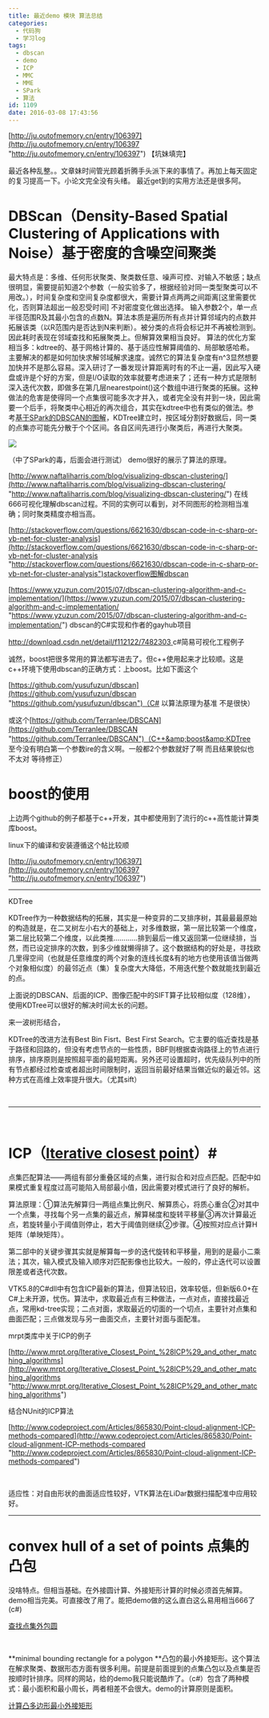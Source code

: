 ```yaml
---
title: 最近demo 模块 算法总结
categories:
  - 代码狗
  - 学习log
tags:
  - dbscan
  - demo
  - ICP
  - MMC
  - MME
  - SPark
  - 算法
id: 1109
date: 2016-03-08 17:43:56
---
```


[http://ju.outofmemory.cn/entry/106397](http://ju.outofmemory.cn/entry/106397 "http://ju.outofmemory.cn/entry/106397") 【坑妹填完】</p>

最近各种乱整。。文章妹时间管光顾着折腾手头派下来的事情了。再加上每天固定的复习提高一下。小论文完全没有头绪。
最近get到的实用方法还是很多阿。
<!-- more -->
# **DBScan**（Density-Based Spatial Clustering of Applications with Noise）**基于密度的含噪空间聚类** #

最大特点是：多维、任何形状聚类、聚类数任意、噪声可控、对输入不敏感；缺点很明显，需要提前知道2个参数（一般实验多了，根据经验对同一类型聚类可以不用改。），时间复杂度和空间复杂度都很大，需要计算点两两之间距离[这里需要优化，否则算法超出一般忍受时间] 不对密度变化做出选择。
输入参数2个，单一点半径范围R及其最小包含的点数N。算法本质是遍历所有点并计算邻域内的点数并拓展该类（以R范围内是否达到N来判断）。被分类的点将会标记并不再被检测到。因此耗时表现在邻域查找和拓展聚类上。但解算效果相当良好。
算法的优化方案相当多：kdtree的、基于网格计算的、基于适应性解算阈值的、局部敏感哈希。主要解决的都是如何加快求解邻域解求速度。诚然它的算法复杂度有n^3显然想要加快并不是那么容易。深入研讨了一番发现计算距离时有的不止一遍，因此写入硬盘或许是个好的方案，但是I/O读取的效率就要考虑进来了；还有一种方式是限制深入迭代次数，即做多在第几层nearestpoint()这个数组中进行聚类的拓展。这种做法的危害是使得同一个点集很可能多次才并入，或者完全没有并到一块，因此需要一个后手，将聚类中心相近的再次组合，其实在kdtree中也有类似的做法。参考[基于SPark的DBSCAN的图解](https://github.com/alitouka/spark_dbscan)，KDTree建立时，按区域分割好数据后，同一类的点集亦可能先分散于个个区间。各自区间先进行小聚类后，再进行大聚类。

![](http://ooo.0o0.ooo/2016/03/30/56fb7e092b350.png)

（中了SPark的毒，后面会进行测试）
demo很好的展示了算法的原理。

[http://www.naftaliharris.com/blog/visualizing-dbscan-clustering/](http://www.naftaliharris.com/blog/visualizing-dbscan-clustering/ "http://www.naftaliharris.com/blog/visualizing-dbscan-clustering/") 在线666可视化理解dbscan过程。不同的实例可以看到，对不同图形的检测相当准确；同时聚类精度亦相当高。

[http://stackoverflow.com/questions/6621630/dbscan-code-in-c-sharp-or-vb-net-for-cluster-analysis](http://stackoverflow.com/questions/6621630/dbscan-code-in-c-sharp-or-vb-net-for-cluster-analysis "http://stackoverflow.com/questions/6621630/dbscan-code-in-c-sharp-or-vb-net-for-cluster-analysis")stackoverflow图解dbscan

[https://www.yzuzun.com/2015/07/dbscan-clustering-algorithm-and-c-implementation/](https://www.yzuzun.com/2015/07/dbscan-clustering-algorithm-and-c-implementation/ "https://www.yzuzun.com/2015/07/dbscan-clustering-algorithm-and-c-implementation/") dbscan的C#实现和作者的gayhub项目

[http://download.csdn.net/detail/f112122/7482303 ](http://download.csdn.net/detail/f112122/7482303  "http://download.csdn.net/detail/f112122/7482303")c#简易可视化工程例子

诚然，boost把很多常用的算法都写进去了。但c++使用起来才比较顺。这是c++环境下使用dbscan的正确方式：上boost。比如下面这个

[https://github.com/yusufuzun/dbscan](https://github.com/yusufuzun/dbscan "https://github.com/yusufuzun/dbscan")（C# 以算法原理为基准 不是很快）

或这个[https://github.com/Terranlee/DBSCAN](https://github.com/Terranlee/DBSCAN "https://github.com/Terranlee/DBSCAN")（C++&amp;boost&amp;KDTree&nbsp; 至今没有明白第一个参数ire的含义啊。一般都2个参数就好了啊 而且结果貌似也不太对 等待修正）

# **boost的使用** #

上边两个github的例子都基于c++开发，其中都使用到了流行的c++高性能计算类库boost。

linux下的编译和安装遵循这个帖比较顺 

[http://ju.outofmemory.cn/entry/106397](http://ju.outofmemory.cn/entry/106397 "http://ju.outofmemory.cn/entry/106397")

* * *

KDTree 

KDTree作为一种数据结构的拓展，其实是一种变异的二叉排序树，其最最最原始的构造就是，在二叉树左小右大的基础上，对多维数据，第一层比较第一个维度，第二层比较第二个维度，以此类推…………排到最后一维又返回第一位继续排，当然，而已设定排序的次数，到多少维就懒得排了。这个数据结构的好处是，寻找欧几里得空间（也就是任意维度的两个对象的连线长度&amp;有的地方也使用该值当做两个对象相似度）的最邻近点（集）复杂度大大降低，不用迭代整个数就能找到最近的点。

上面说的DBSCAN、后面的ICP、图像匹配中的SIFT算子比较相似度（128维），使用KDTree可以很好的解决时间太长的问题。

来一波树形结合，

KDTree的改进方法有Best Bin Fisrt、Best First Search。它主要的临近查找是基于路径和回路的，但没有考虑节点的一些性质，BBF则根据查询路径上的节点进行排序，排序原则是按照超平面的最短距离。另外还可设置超时，优先级队列中的所有节点都经过检查或者超出时间限制时，返回当前最好结果当做近似的最近邻。这种方式在高维上效率提升很大。（尤其sift）

&nbsp;

* * *

<font color="#555555"></font>&nbsp;

# **ICP**（[Iterative closest point](https://en.wikipedia.org/wiki/Iterative_closest_point)）#

点集匹配算法——两组有部分重叠区域的点集，进行拟合和对应点匹配。匹配中如果模式重复程度过高可能陷入局部最小值，因此需要对模式进行了良好的解析。

算法原理：①算法先解算归一两组点集比例尺、解算质心，将质心重合②对其中一个点集，寻找每个另一点集的最近点，解算梯度和旋转平移量③再次计算最近点，若旋转量小于阈值则停止，若大于阈值则继续②步骤。④按照对应点计算H矩阵（单映矩阵）。

第二部中的关键步骤其实就是解算每一步的迭代旋转和平移量，用到的是最小二乘法；其次，输入模式及输入顺序对匹配影像也比较大。一般的，停止迭代可以设置限差或者迭代次数。

VTK5.8的C#dll中有包含ICP最新的算法，但算法较旧，效率较低，但新版6.0+在C#上未开源，忧伤。算法中，求取最近点有三种做法，一点对点，直接找最近点，常用kd-tree实现；二点对面，求取最近的切面的一个切点，主要针对点集和曲面匹配；三点做发现与另一曲面交点，主要针对面与面配准。

mrpt类库中关于ICP的例子

[http://www.mrpt.org/Iterative_Closest_Point_%28ICP%29_and_other_matching_algorithms](http://www.mrpt.org/Iterative_Closest_Point_%28ICP%29_and_other_matching_algorithms "http://www.mrpt.org/Iterative_Closest_Point_%28ICP%29_and_other_matching_algorithms")

结合NUnit的ICP算法

[http://www.codeproject.com/Articles/865830/Point-cloud-alignment-ICP-methods-compared](http://www.codeproject.com/Articles/865830/Point-cloud-alignment-ICP-methods-compared "http://www.codeproject.com/Articles/865830/Point-cloud-alignment-ICP-methods-compared")

&nbsp;

适应性：对自由形状的曲面适应性较好，VTK算法在LiDar数据扫描配准中应用较好。

* * *

# **convex hull of a set of points** 点集的凸包 #

没啥特点。但相当基础。在外接圆计算、外接矩形计算的时候必须首先解算。demo相当完美。可直接改了用了。能把demo做的这么直白这么易用相当666了(c#)

[查找点集外包圆](http://csharphelper.com/blog/2014/07/find-the-convex-hull-of-a-set-of-points-in-c/)

&nbsp;

**minimal bounding rectangle for a polygon **凸包的最小外接矩形。这个算法在解求聚类、数据形态方面有很多利用。前提是前面提到的点集凸包以及点集是否按顺时针排序。同样的网站，给的demo我只能说酷炸了。（c#）包含了两种模式：最小面积和最小周长，两者相差不会很大。demo的计算原则是面积。

[计算凸多边形最小外接矩形](http://csharphelper.com/blog/2014/07/find-minimal-bounding-rectangle-polygon-c/)